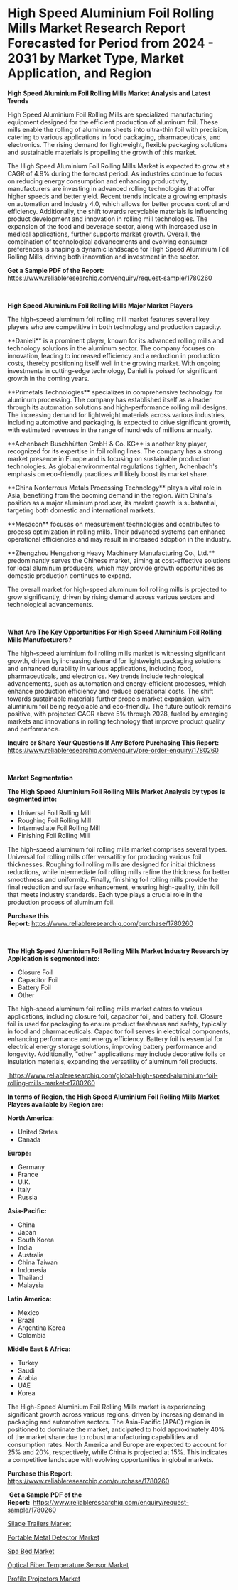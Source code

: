 <p><h1>High Speed Aluminium Foil Rolling Mills Market Research Report Forecasted for Period from 2024 -  2031 by Market Type, Market Application, and Region</h1></p><p><strong>High Speed Aluminium Foil Rolling Mills Market Analysis and Latest Trends</strong></p>
<p><p>High Speed Aluminium Foil Rolling Mills are specialized manufacturing equipment designed for the efficient production of aluminum foil. These mills enable the rolling of aluminum sheets into ultra-thin foil with precision, catering to various applications in food packaging, pharmaceuticals, and electronics. The rising demand for lightweight, flexible packaging solutions and sustainable materials is propelling the growth of this market.</p><p>The High Speed Aluminium Foil Rolling Mills Market is expected to grow at a CAGR of 4.9% during the forecast period. As industries continue to focus on reducing energy consumption and enhancing productivity, manufacturers are investing in advanced rolling technologies that offer higher speeds and better yield. Recent trends indicate a growing emphasis on automation and Industry 4.0, which allows for better process control and efficiency. Additionally, the shift towards recyclable materials is influencing product development and innovation in rolling mill technologies. The expansion of the food and beverage sector, along with increased use in medical applications, further supports market growth. Overall, the combination of technological advancements and evolving consumer preferences is shaping a dynamic landscape for High Speed Aluminium Foil Rolling Mills, driving both innovation and investment in the sector.</p></p>
<p><strong>Get a Sample PDF of the Report:&nbsp;</strong> <a href="https://www.reliableresearchiq.com/enquiry/request-sample/1780260?utm_campaign=1088&utm_medium=2&utm_source=Github&utm_content=ia&utm_term=19122024&utm_id=high-speed-aluminium-foil-rolling-mills">https://www.reliableresearchiq.com/enquiry/request-sample/1780260</a></p>
<p>&nbsp;</p>
<p><strong>High Speed Aluminium Foil Rolling Mills Major Market Players</strong></p>
<p><p>The high-speed aluminum foil rolling mill market features several key players who are competitive in both technology and production capacity. </p><p>**Danieli** is a prominent player, known for its advanced rolling mills and technology solutions in the aluminum sector. The company focuses on innovation, leading to increased efficiency and a reduction in production costs, thereby positioning itself well in the growing market. With ongoing investments in cutting-edge technology, Danieli is poised for significant growth in the coming years.</p><p>**Primetals Technologies** specializes in comprehensive technology for aluminum processing. The company has established itself as a leader through its automation solutions and high-performance rolling mill designs. The increasing demand for lightweight materials across various industries, including automotive and packaging, is expected to drive significant growth, with estimated revenues in the range of hundreds of millions annually.</p><p>**Achenbach Buschhütten GmbH & Co. KG** is another key player, recognized for its expertise in foil rolling lines. The company has a strong market presence in Europe and is focusing on sustainable production technologies. As global environmental regulations tighten, Achenbach's emphasis on eco-friendly practices will likely boost its market share. </p><p>**China Nonferrous Metals Processing Technology** plays a vital role in Asia, benefiting from the booming demand in the region. With China's position as a major aluminum producer, its market growth is substantial, targeting both domestic and international markets.</p><p>**Mesacon** focuses on measurement technologies and contributes to process optimization in rolling mills. Their advanced systems can enhance operational efficiencies and may result in increased adoption in the industry.</p><p>**Zhengzhou Hengzhong Heavy Machinery Manufacturing Co., Ltd.** predominantly serves the Chinese market, aiming at cost-effective solutions for local aluminum producers, which may provide growth opportunities as domestic production continues to expand.</p><p>The overall market for high-speed aluminum foil rolling mills is projected to grow significantly, driven by rising demand across various sectors and technological advancements.</p></p>
<p>&nbsp;</p>
<p><strong>What Are The Key Opportunities For High Speed Aluminium Foil Rolling Mills Manufacturers?</strong></p>
<p><p>The high-speed aluminium foil rolling mills market is witnessing significant growth, driven by increasing demand for lightweight packaging solutions and enhanced durability in various applications, including food, pharmaceuticals, and electronics. Key trends include technological advancements, such as automation and energy-efficient processes, which enhance production efficiency and reduce operational costs. The shift towards sustainable materials further propels market expansion, with aluminium foil being recyclable and eco-friendly. The future outlook remains positive, with projected CAGR above 5% through 2028, fueled by emerging markets and innovations in rolling technology that improve product quality and performance.</p></p>
<p><strong>Inquire or Share Your Questions If Any Before Purchasing This Report:</strong> <a href="https://www.reliableresearchiq.com/enquiry/pre-order-enquiry/1780260?utm_campaign=1088&utm_medium=2&utm_source=Github&utm_content=ia&utm_term=19122024&utm_id=high-speed-aluminium-foil-rolling-mills">https://www.reliableresearchiq.com/enquiry/pre-order-enquiry/1780260</a></p>
<p>&nbsp;</p>
<p><strong>Market Segmentation</strong></p>
<p><strong>The High Speed Aluminium Foil Rolling Mills Market Analysis by types is segmented into:</strong></p>
<p><ul><li>Universal Foil Rolling Mill</li><li>Roughing Foil Rolling Mill</li><li>Intermediate Foil Rolling Mill</li><li>Finishing Foil Rolling Mill</li></ul></p>
<p><p>The high-speed aluminum foil rolling mills market comprises several types. Universal foil rolling mills offer versatility for producing various foil thicknesses. Roughing foil rolling mills are designed for initial thickness reductions, while intermediate foil rolling mills refine the thickness for better smoothness and uniformity. Finally, finishing foil rolling mills provide the final reduction and surface enhancement, ensuring high-quality, thin foil that meets industry standards. Each type plays a crucial role in the production process of aluminum foil.</p></p>
<p><strong>Purchase this Report:&nbsp;</strong><a href="https://www.reliableresearchiq.com/purchase/1780260?utm_campaign=1088&utm_medium=2&utm_source=Github&utm_content=ia&utm_term=19122024&utm_id=high-speed-aluminium-foil-rolling-mills">https://www.reliableresearchiq.com/purchase/1780260</a></p>
<p>&nbsp;</p>
<p><strong>The High Speed Aluminium Foil Rolling Mills Market Industry Research by Application is segmented into:</strong></p>
<p><ul><li>Closure Foil</li><li>Capacitor Foil</li><li>Battery Foil</li><li>Other</li></ul></p>
<p><p>The high-speed aluminum foil rolling mills market caters to various applications, including closure foil, capacitor foil, and battery foil. Closure foil is used for packaging to ensure product freshness and safety, typically in food and pharmaceuticals. Capacitor foil serves in electrical components, enhancing performance and energy efficiency. Battery foil is essential for electrical energy storage solutions, improving battery performance and longevity. Additionally, "other" applications may include decorative foils or insulation materials, expanding the versatility of aluminum foil products.</p></p>
<p><a href="https://www.reliableresearchiq.com/global-high-speed-aluminium-foil-rolling-mills-market-r1780260?utm_campaign=1088&utm_medium=2&utm_source=Github&utm_content=ia&utm_term=19122024&utm_id=high-speed-aluminium-foil-rolling-mills">&nbsp;https://www.reliableresearchiq.com/global-high-speed-aluminium-foil-rolling-mills-market-r1780260</a></p>
<p><strong>In terms of Region, the High Speed Aluminium Foil Rolling Mills Market Players available by Region are:</strong></p>
<p>
    <p> <strong> North America: </strong>
        <ul>
            <li>United States</li>
            <li>Canada</li>
        </ul>
        </p> 
    <p> <strong> Europe: </strong>
        <ul>
            <li>Germany</li>
            <li>France</li>
            <li>U.K.</li>
            <li>Italy</li>
            <li>Russia</li>
        </ul>
        </p> 
    <p> <strong> Asia-Pacific: </strong>
        <ul>
            <li>China</li>
            <li>Japan</li>
            <li>South Korea</li>
            <li>India</li>
            <li>Australia</li>
            <li>China Taiwan</li>
            <li>Indonesia</li>
            <li>Thailand</li>
            <li>Malaysia</li>
        </ul>
        </p> 
    <p> <strong> Latin America: </strong>
        <ul>
            <li>Mexico</li>
            <li>Brazil</li>
            <li>Argentina Korea</li>
            <li>Colombia</li>
        </ul>
        </p> 
    <p> <strong> Middle East & Africa: </strong>
        <ul>
            <li>Turkey</li>
            <li>Saudi</li>
            <li>Arabia</li>
            <li>UAE</li>
            <li>Korea</li>
        </ul>
    </p>
    </p>
<p><p>The High-Speed Aluminium Foil Rolling Mills market is experiencing significant growth across various regions, driven by increasing demand in packaging and automotive sectors. The Asia-Pacific (APAC) region is positioned to dominate the market, anticipated to hold approximately 40% of the market share due to robust manufacturing capabilities and consumption rates. North America and Europe are expected to account for 25% and 20%, respectively, while China is projected at 15%. This indicates a competitive landscape with evolving opportunities in global markets.</p></p>
<p><strong>Purchase this Report: </strong><a href="https://www.reliableresearchiq.com/purchase/1780260?utm_campaign=1088&utm_medium=2&utm_source=Github&utm_content=ia&utm_term=19122024&utm_id=high-speed-aluminium-foil-rolling-mills">https://www.reliableresearchiq.com/purchase/1780260</a></p>
<p>&nbsp;<strong>Get a Sample PDF of the Report:&nbsp;&nbsp;</strong><a href="https://www.reliableresearchiq.com/enquiry/request-sample/1780260?utm_campaign=1088&utm_medium=2&utm_source=Github&utm_content=ia&utm_term=19122024&utm_id=high-speed-aluminium-foil-rolling-mills">https://www.reliableresearchiq.com/enquiry/request-sample/1780260</a></p>
<p><strong></strong></p>
<p><p><a href="https://www.linkedin.com/pulse/silage-trailers-market-growth-forecast-89-cagr-from-2024-zeezf?utm_campaign=1088&utm_medium=2&utm_source=Github&utm_content=ia&utm_term=19122024&utm_id=high-speed-aluminium-foil-rolling-mills">Silage Trailers Market</a></p><p><a href="https://www.linkedin.com/pulse/portable-metal-detector-market-growth-outlook-2024-2031-o5yaf?utm_campaign=1088&utm_medium=2&utm_source=Github&utm_content=ia&utm_term=19122024&utm_id=high-speed-aluminium-foil-rolling-mills">Portable Metal Detector Market</a></p><p><a href="https://www.linkedin.com/pulse/spa-bed-market-analysis-size-share-trends-forecast-2024-2031-fbv5f?utm_campaign=1088&utm_medium=2&utm_source=Github&utm_content=ia&utm_term=19122024&utm_id=high-speed-aluminium-foil-rolling-mills">Spa Bed Market</a></p><p><a href="https://www.linkedin.com/pulse/market-insights-revenue-forecast-optical-fiber-temperature-fzese?utm_campaign=1088&utm_medium=2&utm_source=Github&utm_content=ia&utm_term=19122024&utm_id=high-speed-aluminium-foil-rolling-mills">Optical Fiber Temperature Sensor Market</a></p><p><a href="https://www.linkedin.com/pulse/future-profile-projectors-market-whats-propelling-125-cagr-2031-jkhjf?utm_campaign=1088&utm_medium=2&utm_source=Github&utm_content=ia&utm_term=19122024&utm_id=high-speed-aluminium-foil-rolling-mills">Profile Projectors Market</a></p></p>